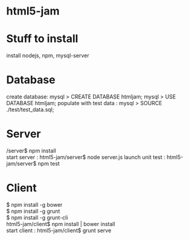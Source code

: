 html5-jam
========

Stuff to install
============

install nodejs, npm, mysql-server

Database
========
create database: mysql > CREATE DATABASE htmljam;
mysql > USE DATABASE htmljam;
populate with test data : mysql > SOURCE ./test/test_data.sql;

Server
======
/server$ npm install
<br>
start server : html5-jam/server$ node server.js
launch unit test : html5-jam/server$ npm test

Client
======
$ npm install -g bower
<br>
$ npm install -g grunt
<br>
$ npm install -g grunt-cli
<br>
html5-jam/client$ npm install | bower install
<br>
start client : html5-jam/client$ grunt serve
 